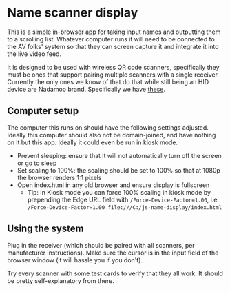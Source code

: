 # Name scanner display

This is a simple in-browser app for taking input names and outputting them to a scrolling list. Whatever computer runs it will need to be connected to the AV folks' system so that they can screen capture it and integrate it into the live video feed.

It is designed to be used with wireless QR code scanners, specifically they must be ones that support pairing multiple scanners with a single receiver. Currently the only ones we know of that do that while still being an HID device are Nadamoo brand. Specifically we have [these](https://www.amazon.com/NADAMOO-Wireless-Barcode-Cordless-Computer/dp/B06Y2RMM51/ref=sr_1_3?crid=N02CEFMAEYEA&dib=eyJ2IjoiMSJ9.wKdGYv5Y9qxSPcXnownqPeqbs8vkKtVhr1vEfDMKdUGpCIhsjisSQH9EBIqjd_ZOG8WHovBGtF-JV0Vd6ohJukXLJlIRdr8w-m4DDdvlncIseghXkarHWIcn9Sn29U0JsOv72lfjOp9gP8CdiVim3pUDHeX3yFD0yfN-TWPEUuGXVvp4JXqD-KX0VXImGdiLMH0v2Iij9AMFjJ1qtaOVUKZD1ulnfhliPYuQZLDqOf8.YpmfNCw2dqxiwOCIU1pBM7-juxKleZsWA6vO2a503mE&dib_tag=se&keywords=nadamoo+scanner+long+range&qid=1711038690&sprefix=nadamoo+scanner+long+rang%2Caps%2C162&sr=8-3).

## Computer setup

The computer this runs on should have the following settings adjusted. Ideally this computer should also not be domain-joined, and have nothing on it but this app. Ideally it could even be run in kiosk mode.

* Prevent sleeping: ensure that it will not automatically turn off the screen or go to sleep
* Set scaling to 100%: the scaling should be set to 100% so that at 1080p the browser renders 1:1 pixels
* Open index.html in any old browser and ensure display is fullscreen
  * Tip: In Kiosk mode you can force 100% scaling in kiosk mode by prepending the Edge URL field with `/Force-Device-Factor=1.00`, i.e. `/Force-Device-Factor=1.00 file:///C:/js-name-display/index.html`

## Using the system

Plug in the receiver (which should be paired with all scanners, per manufacturer instructions). Make sure the cursor is in the input field of the browser window (it will hassle you if you don't).

Try every scanner with some test cards to verify that they all work. It should be pretty self-explanatory from there.